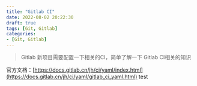 ```yaml
---
title: "Gitlab CI"
date: 2022-08-02 20:22:30
draft: true
tags: [Git, Gitlab]
categories:
- [Git, Gitlab]
---
```


> Gitlab 新项目需要配置一下相关的CI，简单了解一下 Gitlab CI相关的知识

官方文档：[https://docs.gitlab.cn/jh/ci/yaml/index.html](https://docs.gitlab.cn/jh/ci/yaml/gitlab_ci_yaml.html)
test
